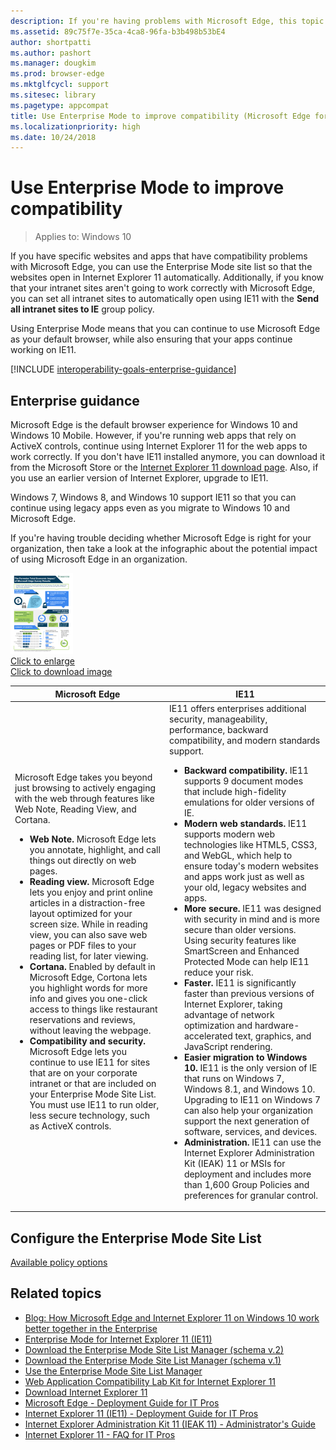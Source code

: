 ```yaml
---
description: If you're having problems with Microsoft Edge, this topic tells how to use the Enterprise Mode site list to automatically open sites using IE11.
ms.assetid: 89c75f7e-35ca-4ca8-96fa-b3b498b53bE4
author: shortpatti
ms.author: pashort
ms.manager: dougkim
ms.prod: browser-edge
ms.mktglfcycl: support
ms.sitesec: library
ms.pagetype: appcompat
title: Use Enterprise Mode to improve compatibility (Microsoft Edge for IT Pros)
ms.localizationpriority: high
ms.date: 10/24/2018
---
```


# Use Enterprise Mode to improve compatibility

> Applies to: Windows 10

If you have specific websites and apps that have compatibility problems with Microsoft Edge, you can use the Enterprise Mode site list so that the websites open in Internet Explorer 11 automatically. Additionally, if you know that your intranet sites aren't going to work correctly with Microsoft Edge, you can set all intranet sites to automatically open using IE11 with the **Send all intranet sites to IE** group policy.

Using Enterprise Mode means that you can continue to use Microsoft Edge as your default browser, while also ensuring that your apps continue working on IE11.


[!INCLUDE [interoperability-goals-enterprise-guidance](../includes/interoperability-goals-enterprise-guidance.md)]

## Enterprise guidance
Microsoft Edge is the default browser experience for Windows 10 and Windows 10 Mobile. However, if you're running web apps that rely on ActiveX controls, continue using Internet Explorer 11 for the web apps to work correctly. If you don't have IE11 installed anymore, you can download it from the Microsoft Store or the [Internet Explorer 11 download page](https://go.microsoft.com/fwlink/p/?linkid=290956). Also, if you use an earlier version of Internet Explorer, upgrade to IE11. 

Windows 7, Windows 8, and Windows 10 support IE11 so that you can continue using legacy apps even as you migrate to Windows 10 and Microsoft Edge.  

If you're having trouble deciding whether Microsoft Edge is right for your organization, then take a look at the infographic about the potential impact of using Microsoft Edge in an organization.

![Microsoft Edge infographic](images/microsoft-edge-infographic-sm.png)<br>
[Click to enlarge](img-microsoft-edge-infographic-lg.md)<br>
[Click to download image](https://www.microsoft.com/download/details.aspx?id=53892)


|Microsoft Edge  |IE11  |
|---------|---------|
|Microsoft Edge takes you beyond just browsing to actively engaging with the web through features like Web Note, Reading View, and Cortana.<ul><li>**Web Note.** Microsoft Edge lets you annotate, highlight, and call things out directly on web pages.</li><li>**Reading view.** Microsoft Edge lets you enjoy and print online articles in a distraction-free layout optimized for your screen size. While in reading view, you can also save web pages or PDF files to your reading list, for later viewing.</li><li>**Cortana.** Enabled by default in Microsoft Edge, Cortona lets you highlight words for more info and gives you one-click access to things like restaurant reservations and reviews, without leaving the webpage.</li><li>**Compatibility and security.** Microsoft Edge lets you continue to use IE11 for sites that are on your corporate intranet or that are included on your Enterprise Mode Site List. You must use IE11 to run older, less secure technology, such as ActiveX controls.</li></ul>     |IE11 offers enterprises additional security, manageability, performance, backward compatibility, and modern standards support.<ul><li>**Backward compatibility.** IE11 supports 9 document modes that include high-fidelity emulations for older versions of IE.</li><li>**Modern web standards.** IE11 supports modern web technologies like HTML5, CSS3, and WebGL, which help to ensure today's modern websites and apps work just as well as your old, legacy websites and apps.</li><li>**More secure.** IE11 was designed with security in mind and is more secure than older versions. Using security features like SmartScreen and Enhanced Protected Mode can help IE11 reduce your risk.</li><li>**Faster.** IE11 is significantly faster than previous versions of Internet Explorer, taking advantage of network optimization and hardware-accelerated text, graphics, and JavaScript rendering.</li><li>**Easier migration to Windows 10.** IE11 is the only version of IE that runs on Windows 7, Windows 8.1, and Windows 10. Upgrading to IE11 on Windows 7 can also help your organization support the next generation of software, services, and devices.</li><li>**Administration.** IE11 can use the Internet Explorer Administration Kit (IEAK) 11 or MSIs for deployment and includes more than 1,600 Group Policies and preferences for granular control.</li></ul>         |


## Configure the Enterprise Mode Site List
[Available policy options](includes/configure-enterprise-mode-site-list-include.md)


## Related topics
- [Blog: How Microsoft Edge and Internet Explorer 11 on Windows 10 work better together in the Enterprise](https://go.microsoft.com/fwlink/p/?LinkID=624035)
- [Enterprise Mode for Internet Explorer 11 (IE11)](https://go.microsoft.com/fwlink/p/?linkid=618377)
- [Download the Enterprise Mode Site List Manager (schema v.2)](https://go.microsoft.com/fwlink/p/?LinkId=716853)
- [Download the Enterprise Mode Site List Manager (schema v.1)](https://go.microsoft.com/fwlink/p/?LinkID=394378)
- [Use the Enterprise Mode Site List Manager](https://docs.microsoft.com/internet-explorer/ie11-deploy-guide/use-the-enterprise-mode-site-list-manager)
- [Web Application Compatibility Lab Kit for Internet Explorer 11](https://technet.microsoft.com/browser/mt612809.aspx)
- [Download Internet Explorer 11](https://go.microsoft.com/fwlink/p/?linkid=290956)
- [Microsoft Edge - Deployment Guide for IT Pros](https://technet.microsoft.com/itpro/microsoft-edge/index)
- [Internet Explorer 11 (IE11) - Deployment Guide for IT Pros](https://go.microsoft.com/fwlink/p/?LinkId=760644)
- [Internet Explorer Administration Kit 11 (IEAK 11) - Administrator's Guide](https://go.microsoft.com/fwlink/p/?LinkId=760646)
- [Internet Explorer 11 - FAQ for IT Pros](https://technet.microsoft.com/itpro/internet-explorer/ie11-faq/faq-for-it-pros-ie11)
